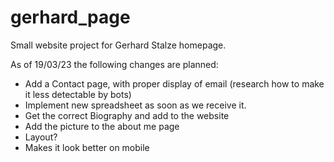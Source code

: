 # gerhard_page
Small website project for Gerhard Stalze homepage.

As of 19/03/23 the following changes are planned:
- Add a Contact page, with proper display of email (research how to make it less detectable by bots)
- Implement new spreadsheet as soon as we receive it.
- Get the correct Biography and add to the website
- Add the picture to the about me page 
- Layout?
- Makes it look better on mobile
